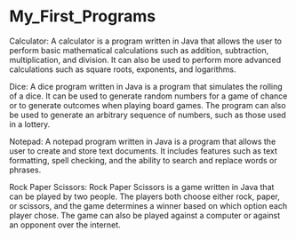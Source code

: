 # My_First_Programs

Calculator:
A calculator is a program written in Java that allows the user to perform basic mathematical calculations such as addition, subtraction, multiplication, and division. It can also be used to perform more advanced calculations such as square roots, exponents, and logarithms.

Dice:
A dice program written in Java is a program that simulates the rolling of a dice. It can be used to generate random numbers for a game of chance or to generate outcomes when playing board games. The program can also be used to generate an arbitrary sequence of numbers, such as those used in a lottery.

Notepad:
A notepad program written in Java is a program that allows the user to create and store text documents. It includes features such as text formatting, spell checking, and the ability to search and replace words or phrases.

Rock Paper Scissors:
Rock Paper Scissors is a game written in Java that can be played by two people. The players both choose either rock, paper, or scissors, and the game determines a winner based on which option each player chose. The game can also be played against a computer or against an opponent over the internet.
